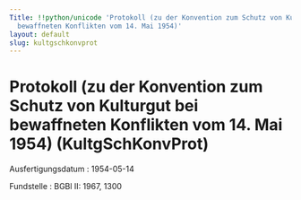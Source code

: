 ```yaml
---
Title: !!python/unicode 'Protokoll (zu der Konvention zum Schutz von Kulturgut bei
  bewaffneten Konflikten vom 14. Mai 1954)'
layout: default
slug: kultgschkonvprot
---
```


# Protokoll (zu der Konvention zum Schutz von Kulturgut bei bewaffneten Konflikten vom 14. Mai 1954) (KultgSchKonvProt)

Ausfertigungsdatum
:   1954-05-14

Fundstelle
:   BGBl II: 1967, 1300


